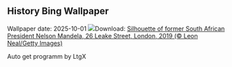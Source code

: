 ## History Bing Wallpaper
Wallpaper date: 2025-10-01
![](https://www.bing.com/th?id=OHR.BlackMonthUK2025_EN-GB0715842244_UHD.jpg&w=1000)Download: [Silhouette of former South African President Nelson Mandela, 26 Leake Street, London, 2019 (© Leon Neal/Getty Images)](https://www.bing.com/th?id=OHR.BlackMonthUK2025_EN-GB0715842244_UHD.jpg)

Auto get programm by LtgX
